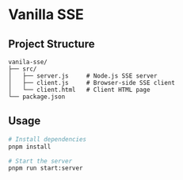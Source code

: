 # Vanilla SSE

## Project Structure

```
vanila-sse/
├── src/
│   ├── server.js     # Node.js SSE server
│   ├── client.js     # Browser-side SSE client
│   └── client.html   # Client HTML page
└── package.json
```

## Usage

```bash
# Install dependencies
pnpm install

# Start the server
pnpm run start:server
```
